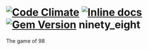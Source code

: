 [![Code Climate](https://codeclimate.com/github/Zrp200/ninety_eight.png)](https://codeclimate.com/github/Zrp200/ninety_eight)
[![Inline docs](http://inch-ci.org/github/Zrp200/ninety_eight.png?branch=master)](http://inch-ci.org/github/Zrp200/ninety_eight)
[![Gem Version](https://badge.fury.io/rb/ninety_eight.svg)](http://badge.fury.io/rb/ninety_eight)
ninety_eight
============

The game of 98
